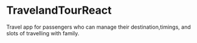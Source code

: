 # TravelandTourReact
Travel app for passengers who can manage their destination,timings, and slots of travelling with family.
